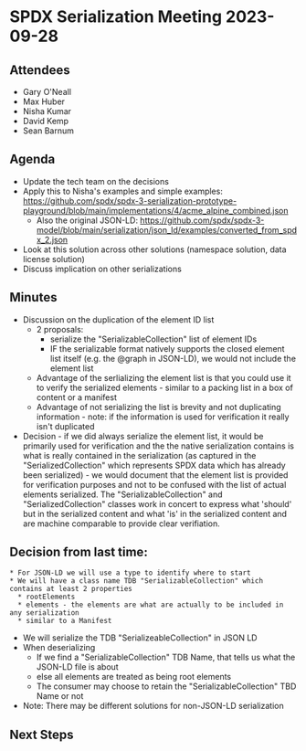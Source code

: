 # SPDX Serialization Meeting 2023-09-28

## Attendees
* Gary O'Neall
* Max Huber
* Nisha Kumar
* David Kemp
* Sean Barnum

## Agenda
* Update the tech team on the decisions
* Apply this to Nisha's examples and simple examples: https://github.com/spdx/spdx-3-serialization-prototype-playground/blob/main/implementations/4/acme_alpine_combined.json
  * Also the original JSON-LD: https://github.com/spdx/spdx-3-model/blob/main/serialization/json_ld/examples/converted_from_spdx_2.json
* Look at this solution across other solutions (namespace solution, data license solution)
* Discuss implication on other serializations

## Minutes
* Discussion on the duplication of the element ID list
  * 2 proposals:
      * serialize the "SerializableCollection" list of element IDs
      * IF the serializable format natively supports the closed element list itself (e.g. the @graph in JSON-LD), we would not include the element list
  * Advantage of the serlializing the element list is that you could use it to verify the serialized elements - similar to a packing list in a box of content or a manifest
  * Advantage of not serializing the list is brevity and not duplicating information - note: if the information is used for verification it really isn't duplicated
* Decision - if we did always serialize the element list, it would be primarily used for verification and the the native serialization contains is what is really contained in the serialization (as captured in the "SerializedCollection" which represents SPDX data which has already been serialized) - we would document that the element list is provided for verification purposes and not to be confused with the list of actual elements serialized. The "SerializableCollection" and "SerializedCollection" classes work in concert to express what 'should' but in the serialized content and what 'is' in the serialized content and are machine comparable to provide clear verifiation.

## Decision from last time:
    * For JSON-LD we will use a type to identify where to start
    * We will have a class name TDB "SerializableCollection" which contains at least 2 properties
      * rootElements
      * elements - the elements are what are actually to be included in any serialization
      * similar to a Manifest
  * We will serialize the TDB "SerializeableCollection" in JSON LD
  * When deserializing
    * If we find a "SerializableCollection" TDB Name, that tells us what the JSON-LD file is about
    * else  all elements are treated as being root elements
    * The consumer may choose to retain the "SerializableCollection" TBD Name or not
* Note: There may be different solutions for non-JSON-LD serialization

## Next Steps
